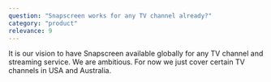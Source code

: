 ```yaml
---
question: "Snapscreen works for any TV channel already?"
category: "product"
relevance: 9
---
```


It is our vision to have Snapscreen available globally for any TV channel and streaming service. We are ambitious. For now we just cover certain TV channels in USA and Australia.
